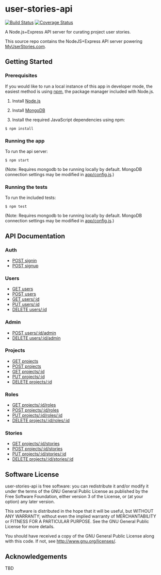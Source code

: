 # user-stories-api

[![Build Status](https://travis-ci.org/dougwt/user-stories-api.svg?branch=develop)](https://travis-ci.org/dougwt/user-stories-api) [![Coverage Status](https://coveralls.io/repos/github/dougwt/user-stories-api/badge.svg?branch=develop)](https://coveralls.io/github/dougwt/user-stories-api)

A Node.js+Express API server for curating project user stories.

This source repo contains the NodeJS+Express API server powering [MyUserStories.com](https://myuserstories.com).

## Getting Started

### Prerequisites

If you would like to run a local instance of this app in developer mode, the easiest method is using [npm](https://docs.npmjs.com/getting-started/installing-node), the package manager included with Node.js.

1. Install [Node.js](https://nodejs.org)

2. Install [MongoDB](https://mongodb.com)

3. Install the required JavaScript dependencies using npm:

  `$ npm install`

### Running the app

To run the api server:

  `$ npm start`

(Note: Requires mongodb to be running locally by default. MongoDB connection settings may be modified in [app/config.js](app/config.js).)

### Running the tests

To run the included tests:

  `$ npm test`

(Note: Requires mongodb to be running locally by default. MongoDB connection settings may be modified in [app/config.js](app/config.js).)

## API Documentation

### Auth

*   [POST signin](docs/auth/POST_signin.md)
*   [POST signup](docs/auth/POST_signup.md)

### Users

*   [GET users](docs/users/GET_users.md)
*   [POST users](docs/users/POST_users.md)
*   [GET users/:id](docs/users/GET_users_id.md)
*   [PUT users/:id](docs/users/PUT_users_id.md)
*   [DELETE users/:id](docs/users/DELETE_users_id.md)

### Admin

*   [POST users/:id/admin](docs/admin/POST_admin.md)
*   [DELETE users/:id/admin](docs/admin/DELETE_admin.md)


### Projects

*   [GET projects](docs/projects/GET_projects.md)
*   [POST projects](docs/projects/POST_projects.md)
*   [GET projects/:id](docs/projects/GET_projects_id.md)
*   [PUT projects/:id](docs/projects/PUT_projects_id.md)
*   [DELETE projects/:id](docs/projects/DELETE_projects_id.md)

### Roles

*   [GET projects/:id/roles](docs/roles/GET_roles.md)
*   [POST projects/:id/roles](docs/roles/POST_roles.md)
*   [PUT projects/:id/roles/:id](docs/roles/PUT_roles_id.md)
*   [DELETE projects/:id/roles/:id](docs/roles/DELETE_roles_id.md)

### Stories

*   [GET projects/:id/stories](docs/stories/GET_stories.md)
*   [POST projects/:id/stories](docs/stories/POST_stories.md)
*   [PUT projects/:id/stories/:id](docs/stories/PUT_stories_id.md)
*   [DELETE projects/:id/stories/:id](docs/stories/DELETE_stories_id.md)

## Software License

user-stories-api is free software: you can redistribute it and/or modify it under the terms of the GNU General Public License as published by the Free Software Foundation, either version 3 of the License, or (at your option) any later version.

This software is distributed in the hope that it will be useful, but WITHOUT ANY WARRANTY; without even the implied warranty of MERCHANTABILITY or FITNESS FOR A PARTICULAR PURPOSE. See the GNU General Public License for more details.

You should have received a copy of the GNU General Public License along with this code. If not, see http://www.gnu.org/licenses/.

## Acknowledgements

TBD
